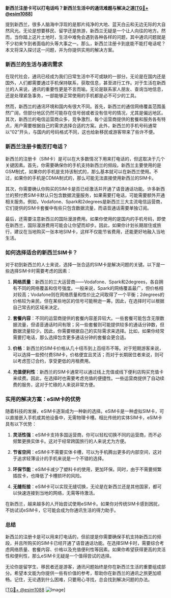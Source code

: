 **新西兰注册卡可以打电话吗？新西兰生活中的通讯难题与解决之道[[TG💪+ @esim1088](https://t.me/s/esim1088)]**

提到新西兰，很多人脑海中浮现的是那片纯净的大地、蓝天白云和无边无际的大自然风光。无论是想要移民、留学还是旅游，新西兰无疑是一个让人向往的地方。然而，当你踏上这片土地时，生活中难免会遇到各种各样的问题，其中通讯问题就是不少初来乍到者面临的头等大事之一。那么，新西兰注册卡到底能不能打电话呢？本文将深入探讨这一问题，并为你提供实用的解决方案。

### 新西兰的生活与通讯需求

在现代社会，通讯已经成为我们日常生活中不可或缺的一部分。无论是在国内还是国外，人们都需要通过手机保持联系，获取信息，甚至进行工作。对于生活在新西兰的人来说，通讯的重要性更是不言而喻。无论是联系家人朋友、查询当地信息，还是处理紧急事务，一部能够正常使用的手机都是必不可少的工具。

然而，新西兰的通讯环境和国内有很大不同。首先，新西兰的通信网络覆盖范围虽然广阔，但部分地区仍然可能存在信号弱或者没有信号的情况，尤其是偏远地区。其次，新西兰的电信运营商众多，竞争激烈，每个运营商提供的套餐和服务各有特点，用户需要根据自己的需求选择合适的方案。此外，新西兰的手机号码通常以“02”开头，与国内的号码格式不同，这也给新移民或游客带来了些许不便。

### 新西兰注册卡能否打电话？

新西兰的注册卡（SIM卡）是可以在大多数情况下用来打电话的，但这取决于几个关键因素。首先，你需要确保你的手机支持新西兰的频段。新西兰主要使用的是GSM制式，如果你的手机是支持该制式的，那么基本就可以在新西兰使用。不过，如果你的手机是CDMA制式的，那么可能无法直接使用新西兰的SIM卡。

其次，你需要确认你购买的SIM卡是否已经激活并开通了语音通话功能。许多新西兰的预付费SIM卡默认只包含数据流量服务，如果需要打电话，可能需要额外开通相关服务。例如，Vodafone、Spark和2degrees是新西兰三大主流电信运营商，它们提供的SIM卡套餐中有些只包含数据流量，而语音通话需要单独订阅。

最后，还需要注意新西兰的国际漫游费用。如果你使用的是国内的手机号码，即使在新西兰，国际漫游费用可能会让你望而却步。因此，如果你计划长期居住或旅行，建议在当地购买一张本地SIM卡，这样不仅能节省费用，还能更好地融入当地生活。

### 如何选择适合的新西兰SIM卡？

对于初到新西兰的人士来说，选择一张合适的SIM卡是解决问题的关键。以下是一些选择SIM卡时需要考虑的因素：

1. **网络质量**：新西兰的三大运营商——Vodafone、Spark和2degrees，各自拥有不同的网络覆盖和信号强度。一般来说，Spark的网络覆盖最广，但价格相对较高；Vodafone则在网络质量和性价比之间取得了一个平衡；2degrees的价格较为亲民，但在某些地区的信号可能稍逊一筹。因此，在选择时可以根据自己常去的区域来决定。

2. **套餐内容**：不同的运营商提供的套餐内容差异较大。一些套餐可能包含无限数据流量，但语音通话时间有限；另一些套餐则可能提供较多的通话分钟数，但数据流量较少。因此，你需要根据自己的实际需求来选择。比如，如果你经常需要打电话，那么选择包含更多通话分钟的套餐会更合适。

3. **价格**：新西兰的SIM卡价格从几十纽币到上百纽币不等。对于短期游客来说，可以选择一些预付费SIM卡，价格便宜且灵活；而对于长期居住者来说，则可以考虑签订合约，享受更低的月租费用。

4. **充值便利性**：新西兰的SIM卡通常可以通过线上充值或线下便利店购买充值卡来续费。因此，在选择时也需要考虑充值的便捷性。一些运营商提供了自动续费的服务，这对于忙碌的人来说非常方便。

### 实用的解决方案：eSIM卡的优势

随着科技的发展，eSIM卡逐渐成为一种新的选择。eSIM卡是一种虚拟SIM卡，可以直接嵌入手机或其他设备中，无需物理卡槽。相比传统的实体SIM卡，eSIM卡具有以下优势：

1. **灵活性强**：eSIM卡支持多国运营商，你可以轻松切换不同的运营商，而不必频繁更换实体卡。这对于经常跨国旅行的人来说尤为方便。

2. **节省空间**：eSIM卡不需要实体卡槽，可以为手机腾出更多的内部空间，这对于追求轻薄设计的手机来说是一个不错的选择。

3. **环保节能**：eSIM卡减少了塑料卡的使用，更加环保。同时，由于不需要频繁插拔卡，也降低了卡槽损坏的风险。

4. **无缝衔接**：eSIM卡可以实现无缝切换，无论是在新西兰还是其他国家，都可以快速连接到当地的网络，无需等待激活。

在新西兰，越来越多的人开始尝试使用eSIM卡。如果你对传统SIM卡感到困扰，不妨试试eSIM卡，它可能会成为你通讯生活的得力助手。

### 总结

新西兰的注册卡是可以用来打电话的，但前提是你需要确保手机支持新西兰的频段，并且所购买的SIM卡已经开通了语音通话功能。在选择SIM卡时，需要综合考虑网络质量、套餐内容、价格以及充值便利性等因素。如果你希望获得更高的灵活性和便利性，那么eSIM卡无疑是一个值得尝试的选择。

无论你是留学生、移民者还是游客，通讯问题始终是你在新西兰生活的重要组成部分。希望本文能为你提供一些有价值的参考，帮助你在新西兰的通讯之旅更加顺畅。记住，无论遇到什么困难，只要用心寻找，总会找到解决问题的办法。

[[TG💪+ @esim1088](https://t.me/s/esim1088) ![Image](https://i.postimg.cc/4NQfJmqS/Snipaste-2025-05-13-00-14-12.png)]